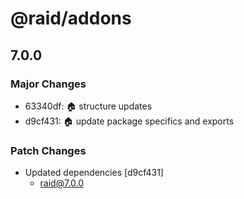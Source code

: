 # @raid/addons

## 7.0.0

### Major Changes

- 63340df: :house: structure updates
- d9cf431: :house: update package specifics and exports

### Patch Changes

- Updated dependencies [d9cf431]
  - raid@7.0.0
